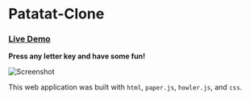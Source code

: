 # Patatat-Clone
### [Live Demo](https://kevinallen4325.github.io/Patatat-Clone/)
**Press any letter key and have some fun!**

![Screenshot](http://res.cloudinary.com/dcpbx7f9p/image/upload/v1495336419/circles.png")

This web application was built  with `html`, `paper.js`, `howler.js`, and `css`.

